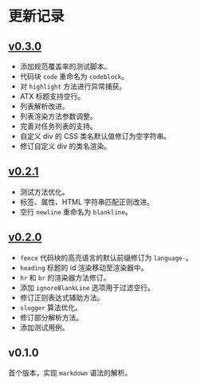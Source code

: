 # 更新记录

## [v0.3.0](https://github.com/xovel/zmd/compare/v0.2.1...v0.2.1)

- 添加规范覆盖率的测试脚本。
- 代码块 `code` 重命名为 `codeblock`。
- 对 `highlight` 方法进行异常捕获。
- ATX 标题支持空行。
- 列表解析改进。
- 列表渲染方法参数调整。
- 完善对任务列表的支持。
- 自定义 div 的 CSS 类名默认值修订为空字符串。
- 修订自定义 div 的类名渲染。

## [v0.2.1](https://github.com/xovel/zmd/compare/v0.2.0...v0.2.1)

- 测试方法优化。
- 标签、属性、HTML 字符串匹配正则改进。
- 空行 `newline` 重命名为 `blankline`。

## [v0.2.0](https://github.com/xovel/zmd/compare/v0.1.0...v0.2.0)

- `fence` 代码块的高亮语言的默认前缀修订为 `language-`。
- `heading` 标题的 id 渲染移动至渲染器中。
- `hr` 和 `br` 的渲染器方法修订。
- 添加 `ignoreBlankLine` 选项用于过滤空行。
- 修订正则表达式辅助方法。
- `slugger` 算法优化。
- 修订部分解析方法。
- 添加测试用例。

## v0.1.0

首个版本，实现 `markdown` 语法的解析。
